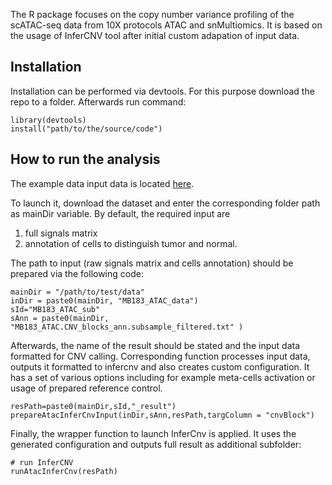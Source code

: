 The R package focuses on the copy number variance profiling of the scATAC-seq data from 10X protocols ATAC and snMultiomics. 
It is based on the usage of InferCNV tool after initial custom adapation of input data. 

## Installation ##

Installation can be performed via devtools. For this purpose download the repo to a folder. 
Afterwards run command: 

```
library(devtools)
install("path/to/the/source/code")
```

## How to run the analysis ##

The example data input data is located [here](https://drive.google.com/drive/folders/1okTZxc4yeuv1U2BsSEEccn1tng-sLqu7?usp=drive_link). 

To launch it, download the dataset and enter the corresponding folder path as mainDir variable. 
By default, the required input are 
1) full signals matrix 
2) annotation of cells to distinguish tumor and normal.   

The path to input (raw signals matrix and cells annotation) should be prepared via the following code: 

```
mainDir = "/path/to/test/data"
inDir = paste0(mainDir, "MB183_ATAC_data")
sId="MB183_ATAC_sub"
sAnn = paste0(mainDir, "MB183_ATAC.CNV_blocks_ann.subsample_filtered.txt" )
```

Afterwards, the name of the result should be stated and the input data formatted for CNV calling. 
Corresponding function processes input data, outputs it formatted to infercnv and also creates custom configuration.
It has a set of various options including for example meta-cells activation or usage of prepared reference control. 

```
resPath=paste0(mainDir,sId,"_result")
prepareAtacInferCnvInput(inDir,sAnn,resPath,targColumn = "cnvBlock")
```

Finally, the wrapper function to launch InferCnv is applied. It uses the generated configuration and outputs full result as additional subfolder:
```
# run InferCNV
runAtacInferCnv(resPath)

```






